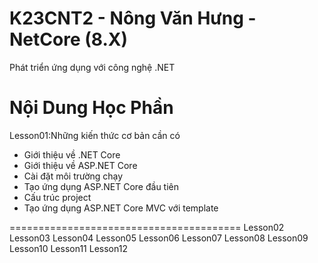 # K23CNT2 - Nông Văn Hưng - NetCore (8.X)

Phát triển ứng dụng với công nghệ .NET

Nội Dung Học Phần
========================================
Lesson01:Những kiến thức cơ bản cần có
- Giới thiệu về .NET Core
- Giới thiệu về ASP.NET Core
- Cài đặt môi trường chạy
- Tạo ứng dụng ASP.NET Core đầu tiên
- Cấu trúc project
- Tạo ứng dụng ASP.NET Core MVC với template

========================================
Lesson02
Lesson03
Lesson04
Lesson05
Lesson06
Lesson07
Lesson08
Lesson09
Lesson10
Lesson11
Lesson12
